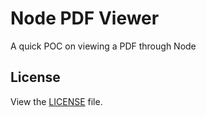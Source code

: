 # Node PDF Viewer
A quick POC on viewing a PDF through Node

## License
View the [LICENSE](https://github.com/plw-consulting/node-pdf-viewer/blob/master/LICENSE) file.